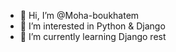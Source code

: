 - 👋 Hi, I’m @Moha-boukhatem
- 👀 I’m interested in Python & Django 
- 🌱 I’m currently learning Django rest


<!---
Moha-boukhatem/Moha-boukhatem is a ✨ special ✨ repository because its `README.md` (this file) appears on your GitHub profile.
You can click the Preview link to take a look at your changes.
--->
